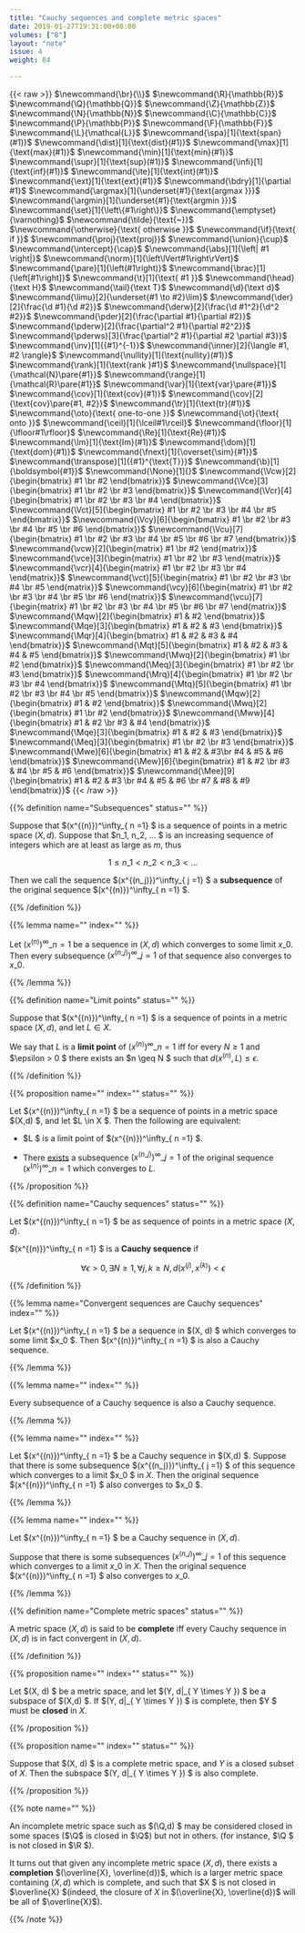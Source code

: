 ```yaml
---
title: "Cauchy sequences and complete metric spaces"
date: 2019-01-27T19:31:00+08:00
volumes: ["8"]
layout: "note"
issue: 4
weight: 84

---
```


<!--more-->

<div class="latex-macros">
  {{< raw >}}
    $\newcommand{\br}{\\}$
    $\newcommand{\R}{\mathbb{R}}$
    $\newcommand{\Q}{\mathbb{Q}}$
    $\newcommand{\Z}{\mathbb{Z}}$
    $\newcommand{\N}{\mathbb{N}}$
    $\newcommand{\C}{\mathbb{C}}$
    $\newcommand{\P}{\mathbb{P}}$
    $\newcommand{\F}{\mathbb{F}}$
    $\newcommand{\L}{\mathcal{L}}$
    $\newcommand{\spa}[1]{\text{span}(#1)}$
    $\newcommand{\dist}[1]{\text{dist}(#1)}$
    $\newcommand{\max}[1]{\text{max}(#1)}$
    $\newcommand{\min}[1]{\text{min}(#1)}$
    $\newcommand{\supr}[1]{\text{sup}(#1)}$
    $\newcommand{\infi}[1]{\text{inf}(#1)}$
    $\newcommand{\ite}[1]{\text{int}(#1)}$
    $\newcommand{\ext}[1]{\text{ext}(#1)}$
    $\newcommand{\bdry}[1]{\partial #1}$
    $\newcommand{\argmax}[1]{\underset{#1}{\text{argmax }}}$
    $\newcommand{\argmin}[1]{\underset{#1}{\text{argmin }}}$
    $\newcommand{\set}[1]{\left\{#1\right\}}$
    $\newcommand{\emptyset}{\varnothing}$
    $\newcommand{\tilde}{\text{~}}$
    $\newcommand{\otherwise}{\text{ otherwise }}$
    $\newcommand{\if}{\text{ if }}$
    $\newcommand{\proj}{\text{proj}}$
    $\newcommand{\union}{\cup}$
    $\newcommand{\intercept}{\cap}$
    $\newcommand{\abs}[1]{\left| #1 \right|}$
    $\newcommand{\norm}[1]{\left\lVert#1\right\rVert}$
    $\newcommand{\pare}[1]{\left(#1\right)}$
    $\newcommand{\brac}[1]{\left[#1\right]}$
    $\newcommand{\t}[1]{\text{ #1 }}$
    $\newcommand{\head}{\text H}$
    $\newcommand{\tail}{\text T}$
    $\newcommand{\d}{\text d}$
    $\newcommand{\limu}[2]{\underset{#1 \to #2}\lim}$
    $\newcommand{\der}[2]{\frac{\d #1}{\d #2}}$
    $\newcommand{\derw}[2]{\frac{\d #1^2}{\d^2 #2}}$
    $\newcommand{\pder}[2]{\frac{\partial #1}{\partial #2}}$
    $\newcommand{\pderw}[2]{\frac{\partial^2 #1}{\partial #2^2}}$
    $\newcommand{\pderws}[3]{\frac{\partial^2 #1}{\partial #2 \partial #3}}$
    $\newcommand{\inv}[1]{{#1}^{-1}}$
    $\newcommand{\inner}[2]{\langle #1, #2 \rangle}$
    $\newcommand{\nullity}[1]{\text{nullity}(#1)}$
    $\newcommand{\rank}[1]{\text{rank }#1}$
    $\newcommand{\nullspace}[1]{\mathcal{N}\pare{#1}}$
    $\newcommand{\range}[1]{\mathcal{R}\pare{#1}}$
    $\newcommand{\var}[1]{\text{var}\pare{#1}}$
    $\newcommand{\cov}[1]{\text{cov}(#1)}$
    $\newcommand{\cov}[2]{\text{cov}\pare{#1, #2}}$
    $\newcommand{\tr}[1]{\text{tr}(#1)}$
    $\newcommand{\oto}{\text{ one-to-one }}$
    $\newcommand{\ot}{\text{ onto }}$
    $\newcommand{\ceil}[1]{\lceil#1\rceil}$
    $\newcommand{\floor}[1]{\lfloor#1\rfloor}$
    $\newcommand{\Re}[1]{\text{Re}(#1)}$
    $\newcommand{\Im}[1]{\text{Im}(#1)}$
    $\newcommand{\dom}[1]{\text{dom}(#1)}$
    $\newcommand{\fnext}[1]{\overset{\sim}{#1}}$
    $\newcommand{\transpose}[1]{{#1}^{\text{T}}}$
    $\newcommand{\b}[1]{\boldsymbol{#1}}$
    $\newcommand{\None}[1]{}$
    $\newcommand{\Vcw}[2]{\begin{bmatrix} #1 \br #2 \end{bmatrix}}$
    $\newcommand{\Vce}[3]{\begin{bmatrix} #1 \br #2 \br #3 \end{bmatrix}}$
    $\newcommand{\Vcr}[4]{\begin{bmatrix} #1 \br #2 \br #3 \br #4 \end{bmatrix}}$
    $\newcommand{\Vct}[5]{\begin{bmatrix} #1 \br #2 \br #3 \br #4 \br #5 \end{bmatrix}}$
    $\newcommand{\Vcy}[6]{\begin{bmatrix} #1 \br #2 \br #3 \br #4 \br #5 \br #6 \end{bmatrix}}$
    $\newcommand{\Vcu}[7]{\begin{bmatrix} #1 \br #2 \br #3 \br #4 \br #5 \br #6 \br #7 \end{bmatrix}}$
    $\newcommand{\vcw}[2]{\begin{matrix} #1 \br #2 \end{matrix}}$
    $\newcommand{\vce}[3]{\begin{matrix} #1 \br #2 \br #3 \end{matrix}}$
    $\newcommand{\vcr}[4]{\begin{matrix} #1 \br #2 \br #3 \br #4 \end{matrix}}$
    $\newcommand{\vct}[5]{\begin{matrix} #1 \br #2 \br #3 \br #4 \br #5 \end{matrix}}$
    $\newcommand{\vcy}[6]{\begin{matrix} #1 \br #2 \br #3 \br #4 \br #5 \br #6 \end{matrix}}$
    $\newcommand{\vcu}[7]{\begin{matrix} #1 \br #2 \br #3 \br #4 \br #5 \br #6 \br #7 \end{matrix}}$
    $\newcommand{\Mqw}[2]{\begin{bmatrix} #1 & #2 \end{bmatrix}}$
    $\newcommand{\Mqe}[3]{\begin{bmatrix} #1 & #2 & #3 \end{bmatrix}}$
    $\newcommand{\Mqr}[4]{\begin{bmatrix} #1 & #2 & #3 & #4 \end{bmatrix}}$
    $\newcommand{\Mqt}[5]{\begin{bmatrix} #1 & #2 & #3 & #4 & #5 \end{bmatrix}}$
    $\newcommand{\Mwq}[2]{\begin{bmatrix} #1 \br #2 \end{bmatrix}}$
    $\newcommand{\Meq}[3]{\begin{bmatrix} #1 \br #2 \br #3 \end{bmatrix}}$
    $\newcommand{\Mrq}[4]{\begin{bmatrix} #1 \br #2 \br #3 \br #4 \end{bmatrix}}$
    $\newcommand{\Mtq}[5]{\begin{bmatrix} #1 \br #2 \br #3 \br #4 \br #5 \end{bmatrix}}$
    $\newcommand{\Mqw}[2]{\begin{bmatrix} #1 & #2 \end{bmatrix}}$
    $\newcommand{\Mwq}[2]{\begin{bmatrix} #1 \br #2 \end{bmatrix}}$
    $\newcommand{\Mww}[4]{\begin{bmatrix} #1 & #2 \br #3 & #4 \end{bmatrix}}$
    $\newcommand{\Mqe}[3]{\begin{bmatrix} #1 & #2 & #3 \end{bmatrix}}$
    $\newcommand{\Meq}[3]{\begin{bmatrix} #1 \br #2 \br #3 \end{bmatrix}}$
    $\newcommand{\Mwe}[6]{\begin{bmatrix} #1 & #2 & #3\br #4 & #5 & #6 \end{bmatrix}}$
    $\newcommand{\Mew}[6]{\begin{bmatrix} #1 & #2 \br #3 & #4 \br #5 & #6 \end{bmatrix}}$
    $\newcommand{\Mee}[9]{\begin{bmatrix} #1 & #2 & #3 \br #4 & #5 & #6 \br #7 & #8 & #9 \end{bmatrix}}$
  {{< /raw >}}
</div>

{{% definition name="Subsequences" status="" %}}

Suppose that $(x^{(n)})^\infty\_{ n =1} $ is a sequence of points in a metric space $(X, d)$. Suppose that $n\_1, n\_2, ... $ is an increasing sequence of integers which are at least as large as $m$, thus

$$1 \leq n\_1 < n\_2 < n\_3 < ... $$

Then we call the sequence $(x^{(n\_j)})^\infty\_{ j =1} $ a **subsequence** of the original sequence $(x^{(n)})^\infty\_{ n =1} $.

{{% /definition %}}

{{% lemma name="" index="" %}}

Let $(x^{(n)})^\infty\_{ n =1}$ be a sequence in $(X, d)$ which converges to some limit $x\_0$. Then every subsequence $(x^{(n\_j)})^\infty\_{ j=1}$ of that sequence also converges to $x\_0$.

{{% /lemma %}}

{{% definition name="Limit points" status="" %}}

Suppose that $(x^{(n)})^\infty\_{ n =1} $ is a sequence of points in a metric space $(X, d)$, and let $L \in X$.

We say that $L$ is a **limit point** of $(x^{(n)})^\infty\_{n=1}$ iff for every $N \geq 1$ and $\epsilon > 0 $ there exists an $n \geq N $ such that $d(x^{(n)}, L) \leq \epsilon$.

{{% /definition %}}

{{% proposition name="" index="" status="" %}}

Let $(x^{(n)})^\infty\_{ n =1} $ be a sequence of points in a metric space $(X,d) $, and let $L \in X $. Then the following are equivalent:

- $L $ is a limit point of $(x^{(n)})^\infty\_{ n =1} $.

- There <u>exists</u> a subsequence $(x^{(n\_j)})^\infty\_{j=1}$ of the original sequence $(x^{(n)})^\infty\_{ n =1}$ which converges to $L$.

{{% /proposition %}}

{{% definition name="Cauchy sequences" status="" %}}

Let $(x^{(n)})^\infty\_{ n =1} $ be as sequence of points in a metric space $(X, d)$.

$(x^{(n)})^\infty\_{ n =1} $ is a **Cauchy sequence** if

$$\forall \epsilon >0, \exists N \geq 1, \forall j, k \geq N, d(x^{(j)}, x^{(k)}) < \epsilon $$

{{% /definition %}}

{{% lemma name="Convergent sequences are Cauchy sequences" index="" %}}

Let $(x^{(n)})^\infty\_{ n =1} $ be a sequence in $(X, d) $ which converges to some limit $x\_0 $. Then $(x^{(n)})^\infty\_{ n =1} $ is also a Cauchy sequence.

{{% /lemma %}}

{{% lemma name="" index="" %}}

Every subsequence of a Cauchy sequence is also a Cauchy sequence.

{{% /lemma %}}

{{% lemma name="" index="" %}}

Let $(x^{(n)})^\infty\_{ n =1} $ be a Cauchy sequence in $(X,d) $. Suppose that there is some subsequence $(x^{(n\_j)})^\infty\_{ j  =1} $ of this sequence which converges to a limit $x\_0 $ in $X$. Then the original sequence $(x^{(n)})^\infty\_{ n =1} $ also converges to $x\_0 $.

{{% /lemma %}}

{{% lemma name="" index="" %}}

Let $(x^{(n)})^\infty\_{ n =1} $ be a Cauchy sequence in $(X,d)$.

Suppose that there is some subsequences $(x^{(n\_j)})^\infty\_{ j =1}$ of this sequence which converges to a limit $x\_0$ in $X$. Then the original sequence $(x^{(n)})^\infty\_{ n =1} $ also converges to $x\_0$.

{{% /lemma %}}

{{% definition name="Complete metric spaces" status="" %}}

A metric space $(X,d)$ is said to be **complete** iff every Cauchy sequence in $(X,d)$ is in fact convergent in $(X,d)$.

{{% /definition %}}

{{% proposition name="" index="" status="" %}}

Let $(X, d) $ be a metric space, and let $(Y, d|\_{ Y \times Y }) $ be a subspace of $(X,d) $. If $(Y, d|\_{ Y \times Y }) $ is complete, then $Y $ must be **closed** in $X$.

{{% /proposition %}}

{{% proposition name="" index="" status="" %}}

Suppose that $(X, d) $ is a complete metric space, and $Y$ is a closed subset of $X$. Then the subspace $(Y, d|\_{ Y \times Y }) $ is also complete.

{{% /proposition %}}

{{% note name="" %}}

An incomplete metric space such as $(\Q,d) $ may be considered closed in some spaces ($\Q$ is closed in $\Q$) but not in others. (for instance, $\Q $ is not closed in $\R $).

It turns out that given any incomplete metric space $(X,d)$, there exists a **completion** $(\overline{X}, \overline{d})$, which is a larger metric space containing $(X,d)$ which is complete, and such that $X $ is not closed in $\overline{X} $(indeed, the closure of $X$ in $(\overline{X}, \overline{d})$ will be all of $\overline{X}$).

{{% /note %}}

